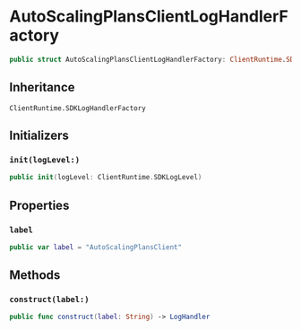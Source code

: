 # AutoScalingPlansClientLogHandlerFactory

``` swift
public struct AutoScalingPlansClientLogHandlerFactory: ClientRuntime.SDKLogHandlerFactory 
```

## Inheritance

`ClientRuntime.SDKLogHandlerFactory`

## Initializers

### `init(logLevel:)`

``` swift
public init(logLevel: ClientRuntime.SDKLogLevel) 
```

## Properties

### `label`

``` swift
public var label = "AutoScalingPlansClient"
```

## Methods

### `construct(label:)`

``` swift
public func construct(label: String) -> LogHandler 
```

